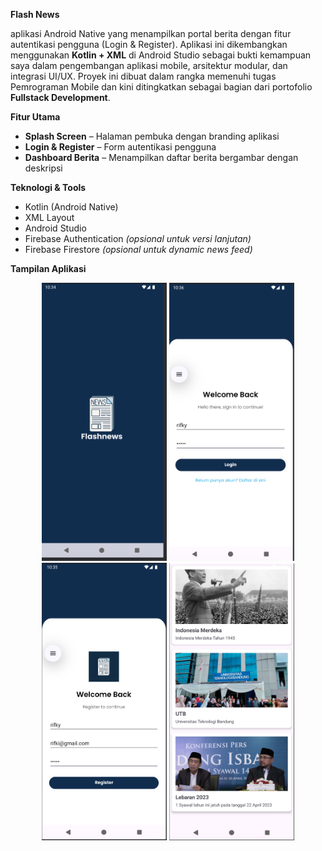 **Flash News**

aplikasi Android Native yang menampilkan portal berita dengan fitur autentikasi pengguna (Login & Register). Aplikasi ini dikembangkan menggunakan **Kotlin + XML** di Android Studio sebagai bukti kemampuan saya dalam pengembangan aplikasi mobile, arsitektur modular, dan integrasi UI/UX. Proyek ini dibuat dalam rangka memenuhi tugas Pemrograman Mobile dan kini ditingkatkan sebagai bagian dari portofolio **Fullstack Development**.

**Fitur Utama**

- **Splash Screen** – Halaman pembuka dengan branding aplikasi
- **Login & Register** – Form autentikasi pengguna
- **Dashboard Berita** – Menampilkan daftar berita bergambar dengan deskripsi

**Teknologi & Tools**
- Kotlin (Android Native)
- XML Layout
- Android Studio
- Firebase Authentication *(opsional untuk versi lanjutan)*
- Firebase Firestore *(opsional untuk dynamic news feed)*

  
**Tampilan Aplikasi**

<p align="center">
  <img src="https://github.com/rynrifn/UTS-PEMMOB-1/blob/main/pict/pict1.png?raw=true" alt="Splash Screen" width="200"/>
  <img src="https://github.com/rynrifn/UTS-PEMMOB-1/blob/main/pict/pict2.png?raw=true" alt="Halaman Login" width="200"/>
  <img src="https://github.com/rynrifn/UTS-PEMMOB-1/blob/main/pict/pict3.png?raw=true" alt="Halaman Register" width="200"/>
  <img src="https://github.com/rynrifn/UTS-PEMMOB-1/blob/main/pict/pict4.png?raw=true" alt="News Dashboard" width="200"/>
</p>


